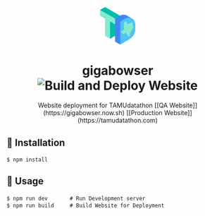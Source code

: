 <p align="center">
  <a href="https://tamudatathon.com/">
    <img src="/static/img/logos/main.png" width="80" />
  </a>
</p>

<h1 align="center">
    gigabowser
    <img src="https://github.com/tamu-datathon-org/gigabowser/workflows/Build%20and%20Deploy%20Website/badge.svg" alt="Build and Deploy Website" style="max-width:100%;">
</h1>

<p align="center">
    Website deployment for TAMUdatathon
    [[QA Website]](https://gigabowser.now.sh) [[Production Website]](https://tamudatathon.com)
</p>


## :wrench: Installation
```
$ npm install
```

## :racehorse: Usage
```
$ npm run dev       # Run Development server
$ npm run build     # Build Website for Deployment
```
